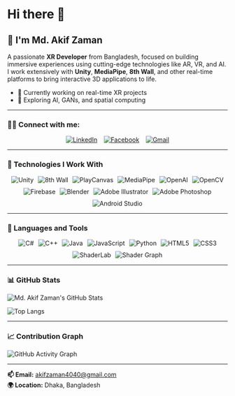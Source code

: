 # Hi there 👋

## 👋 I'm Md. Akif Zaman

A passionate **XR Developer** from Bangladesh, focused on building immersive experiences using cutting-edge technologies like AR, VR, and AI. I work extensively with **Unity**, **MediaPipe**, **8th Wall**, and other real-time platforms to bring interactive 3D applications to life.

- 🔭 Currently working on real-time XR projects  
- 🌱 Exploring AI, GANs, and spatial computing  

---

### 🧑‍💻 Connect with me:

<div style="display: flex; justify-content: center; gap: 15px; align-items: center; margin-top: 8px;">
  <a href="https://www.linkedin.com/in/md-akif-zaman-35740a162" target="_blank" rel="noopener noreferrer">
    <img src="https://img.shields.io/badge/LinkedIn-blue?style=flat&logo=linkedin" alt="LinkedIn" />
  </a>
  <a href="https://www.facebook.com/share/1FpN4L7G1K/" target="_blank" rel="noopener noreferrer">
    <img src="https://img.shields.io/badge/Facebook-blue?style=flat&logo=facebook" alt="Facebook" />
  </a>
  <a href="mailto:akifzaman4040@gmail.com">
    <img src="https://img.shields.io/badge/Gmail-D14836?style=flat&logo=gmail&logoColor=white" alt="Gmail" />
  </a>
</div>

---

### 🚀 Technologies I Work With

<div style="display: flex; justify-content: center; align-items: center; gap: 10px; flex-wrap: wrap;">

  <img src="https://img.shields.io/badge/Unity-000000?style=for-the-badge&logo=unity&logoColor=white" alt="Unity" />
  <img src="https://img.shields.io/badge/8th%20Wall-4900FF?style=for-the-badge&logo=8thwall&logoColor=white" alt="8th Wall" />
  <img src="https://img.shields.io/badge/PlayCanvas-E95420?style=for-the-badge&logo=playcanvas&logoColor=white" alt="PlayCanvas" />
  <img src="https://img.shields.io/badge/MediaPipe-FF6F00?style=for-the-badge&logo=google&logoColor=white" alt="MediaPipe" />
  <img src="https://img.shields.io/badge/OpenAI-412991?style=for-the-badge&logo=openai&logoColor=white" alt="OpenAI" />
  <img src="https://img.shields.io/badge/OpenCV-5C3EE8?style=for-the-badge&logo=opencv&logoColor=white" alt="OpenCV" />
  <img src="https://img.shields.io/badge/Firebase-FFCA28?style=for-the-badge&logo=firebase&logoColor=black" alt="Firebase" />
  <img src="https://img.shields.io/badge/Blender-F5792A?style=for-the-badge&logo=blender&logoColor=white" alt="Blender" />
  <img src="https://img.shields.io/badge/Adobe%20Illustrator-FF9A00?style=for-the-badge&logo=adobeillustrator&logoColor=white" alt="Adobe Illustrator" />
  <img src="https://img.shields.io/badge/Adobe%20Photoshop-31A8FF?style=for-the-badge&logo=adobephotoshop&logoColor=white" alt="Adobe Photoshop" />
  <img src="https://img.shields.io/badge/Android%20Studio-3DDC84?style=for-the-badge&logo=android-studio&logoColor=white" alt="Android Studio" />

</div>

---

### 🧰 Languages and Tools

<div style="display: flex; justify-content: center; align-items: center; gap: 10px; flex-wrap: wrap;">

  <img src="https://img.shields.io/badge/C%23-239120?style=for-the-badge&logo=c-sharp&logoColor=white" alt="C#" />
  <img src="https://img.shields.io/badge/C++-00599C?style=for-the-badge&logo=c%2B%2B&logoColor=white" alt="C++" />
  <img src="https://img.shields.io/badge/Java-ED8B00?style=for-the-badge&logo=java&logoColor=white" alt="Java" />
  <img src="https://img.shields.io/badge/JavaScript-F7DF1E?style=for-the-badge&logo=javascript&logoColor=black" alt="JavaScript" />
  <img src="https://img.shields.io/badge/Python-3670A0?style=for-the-badge&logo=python&logoColor=ffdd54" alt="Python" />
  <img src="https://img.shields.io/badge/HTML5-E34F26?style=for-the-badge&logo=html5&logoColor=white" alt="HTML5" />
  <img src="https://img.shields.io/badge/CSS3-1572B6?style=for-the-badge&logo=css3&logoColor=white" alt="CSS3" />
  <img src="https://img.shields.io/badge/ShaderLab-000000?style=for-the-badge&logo=unity&logoColor=white" alt="ShaderLab" />
  <img src="https://img.shields.io/badge/Shader%20Graph-4B4B4B?style=for-the-badge&logo=unity&logoColor=white" alt="Shader Graph" />

</div>

---

### 📊 GitHub Stats

![Md. Akif Zaman's GitHub Stats](https://github-readme-stats.vercel.app/api?username=akifzaman&show_icons=true&theme=radical)

![Top Langs](https://github-readme-stats.vercel.app/api/top-langs/?username=akifzaman&layout=compact&theme=radical)

---

### 📈 Contribution Graph

![GitHub Activity Graph](https://github-readme-activity-graph.cyclic.app/graph?username=akifzaman&theme=github)

---

**📫 Email:** akifzaman4040@gmail.com  
**🌍 Location:** Dhaka, Bangladesh  
